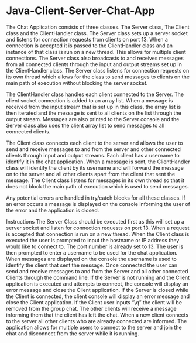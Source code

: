# Java-Client-Server-Chat-App

The Chat Application consists of three classes. The Server class, The Client class and the ClientHandler class.
The Server class sets up a server socket and listens for connection requests from clients on port 13. When a connection is accepted it is passed to the ClientHandler class and an instance of that class is run on a new thread. This allows for multiple client connections.
The Server class also broadcasts to and receives messages from all connected clients through the input and output streams set up in the ClientHandler class.
The Server class listens for connection requests on its own thread which allows for the class to send messages to clients on the main path of execution without blocking the server socket.

The ClientHandler class handles each client connected to the Server. The client socket connection is added to an array list. When a message is received from the input stream that is set up in this class, the array list is then iterated and the message is sent to all clients on the list through the output stream.
Messages are also printed to the Server console and the Server class also uses the client array list to send messages to all connected clients.

The Client class connects each client to the server and allows the user to send and receive messages to and from the server and other connected clients through input and output streams.
Each client has a username to identify it in the chat application. When a message is sent, the ClientHandler class will identify the client by its username and will forward the message on to the server and all other clients apart from the client that sent the message.
The Client class listens for messages in its own thread so that it does not block the main path of execution which is used to send messages.

Any potential errors are handled in try/catch blocks for all these classes. If an error occurs a message is displayed on the console informing the user of the error and the application is closed.

Instructions
The Server Class should be executed first as this will set up a server socket and listen for connection requests on port 13. When a request is accepted that connection is run on a new thread.
When the Client class is executed the user is prompted to input the hostname or IP address they would like to connect to. The port number is already set to 13.
The user is then prompted to enter a username to be used for the chat application. When messages are displayed on the console the username is used to identify the client that sent the message.
Once connected the user can send and receive messages to and from the Server and all other connected Clients through the command line.
If the Server is not running and the Client application is executed and attempts to connect, the console will display an error message and close the Client application.
If the Server is closed while the Client is connected, the client console will display an error message and close the Client application.
If the Client user inputs “\q” the client will be removed from the group chat. The other clients will receive a message informing them that the client has left the chat.
When a new client connects to the server all other clients who are already connected are informed.
The application allows for multiple users to connect to the server and join the chat and disconnect from the server while it is running.
